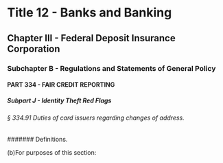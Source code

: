 
# Title 12 - Banks and Banking
## Chapter III - Federal Deposit Insurance Corporation
### Subchapter B - Regulations and Statements of General Policy
#### PART 334 - FAIR CREDIT REPORTING
##### Subpart J - Identity Theft Red Flags
###### § 334.91 Duties of card issuers regarding changes of address.
####### Definitions.

(b)For purposes of this section:
